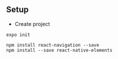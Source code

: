 ## Setup
- Create project
```
expo init 

npm install react-navigation --save
npm install --save react-native-elements
```